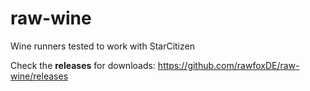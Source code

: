# raw-wine
Wine runners tested to work with StarCitizen

Check the **releases** for downloads:
https://github.com/rawfoxDE/raw-wine/releases
